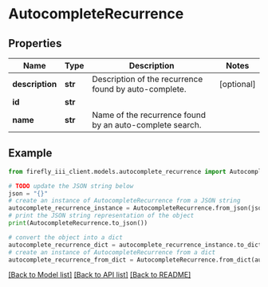 # AutocompleteRecurrence


## Properties

Name | Type | Description | Notes
------------ | ------------- | ------------- | -------------
**description** | **str** | Description of the recurrence found by auto-complete. | [optional] 
**id** | **str** |  | 
**name** | **str** | Name of the recurrence found by an auto-complete search. | 

## Example

```python
from firefly_iii_client.models.autocomplete_recurrence import AutocompleteRecurrence

# TODO update the JSON string below
json = "{}"
# create an instance of AutocompleteRecurrence from a JSON string
autocomplete_recurrence_instance = AutocompleteRecurrence.from_json(json)
# print the JSON string representation of the object
print(AutocompleteRecurrence.to_json())

# convert the object into a dict
autocomplete_recurrence_dict = autocomplete_recurrence_instance.to_dict()
# create an instance of AutocompleteRecurrence from a dict
autocomplete_recurrence_from_dict = AutocompleteRecurrence.from_dict(autocomplete_recurrence_dict)
```
[[Back to Model list]](../README.md#documentation-for-models) [[Back to API list]](../README.md#documentation-for-api-endpoints) [[Back to README]](../README.md)


